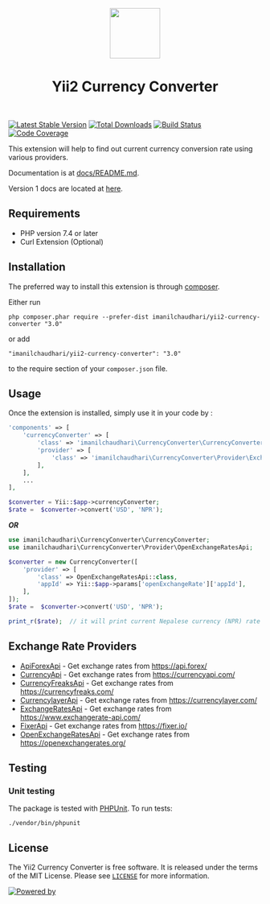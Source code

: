 <p align="center">
    <a href="imanilchaudhari/yii2-currency-converter" target="_blank">
        <img src="https://yiisoft.github.io/docs/images/yii_logo.svg" height="100px">
    </a>
    <h1 align="center">Yii2 Currency Converter</h1>
    <br>
</p>

[![Latest Stable Version](https://poser.pugx.org/imanilchaudhari/yii2-currency-converter/v)](https://packagist.org/packages/imanilchaudhari/yii2-currency-converter)
[![Total Downloads](https://poser.pugx.org/imanilchaudhari/yii2-currency-converter/downloads)](https://packagist.org/packages/imanilchaudhari/yii2-currency-converter)
[![Build Status](https://travis-ci.org/imanilchaudhari/yii2-currency-converter.svg?branch=master)](https://travis-ci.org/imanilchaudhari/yii2-currency-converter)
[![Code Coverage](https://codecov.io/gh/imanilchaudhari/yii2-currency-converter/branch/master/graph/badge.svg)](https://codecov.io/gh/imanilchaudhari/yii2-currency-converter)

This extension will help to find out current currency conversion rate using various providers.

Documentation is at [docs/README.md](docs/README.md).

Version 1 docs are located at [here](https://github.com/imanilchaudhari/yii2-currency-converter/tree/1.1).

Requirements
-----------
*   PHP version 7.4 or later
*   Curl Extension (Optional)


Installation
------------

The preferred way to install this extension is through [composer](http://getcomposer.org/download/).

Either run

```
php composer.phar require --prefer-dist imanilchaudhari/yii2-currency-converter "3.0"
```

or add

```
"imanilchaudhari/yii2-currency-converter": "3.0"
```

to the require section of your `composer.json` file.


Usage
-----

Once the extension is installed, simply use it in your code by  :
```php
'components' => [
    'currencyConverter' => [
        'class' => 'imanilchaudhari\CurrencyConverter\CurrencyConverter',
        'provider' => [
            'class' => 'imanilchaudhari\CurrencyConverter\Provider\ExchangeRatesApi',
        ],
    ],
    ...
],

$converter = Yii::$app->currencyConverter;
$rate =  $converter->convert('USD', 'NPR');

```

***OR***

```php
use imanilchaudhari\CurrencyConverter\CurrencyConverter;
use imanilchaudhari\CurrencyConverter\Provider\OpenExchangeRatesApi;

$converter = new CurrencyConverter([
    'provider' => [
        'class' => OpenExchangeRatesApi::class,
        'appId' => Yii::$app->params['openExchangeRate']['appId'],
    ],
]);
$rate =  $converter->convert('USD', 'NPR');

print_r($rate);  // it will print current Nepalese currency (NPR) rate according to USD

```

Exchange Rate Providers
-----------------------
- [ApiForexApi](./src/Provider/ApiForexApi.php) - Get exchange rates from https://api.forex/
- [CurrencyApi](./src/Provider/CurrencyApi.php) - Get exchange rates from https://currencyapi.com/
- [CurrencyFreaksApi](./src/Provider/CurrencyFreaksApi.php) - Get exchange rates from https://currencyfreaks.com/
- [CurrencylayerApi](./src/Provider/CurrencylayerApi.php) - Get exchange rates from https://currencylayer.com/
- [ExchangeRatesApi](./src/Provider/ExchangeRatesApi.php) - Get exchange rates from https://www.exchangerate-api.com/
- [FixerApi](./src/Provider/FixerApi.php) - Get exchange rates from https://fixer.io/
- [OpenExchangeRatesApi](./src/Provider/OpenExchangeRatesApi.php) - Get exchange rates from https://openexchangerates.org/


## Testing

### Unit testing

The package is tested with [PHPUnit](https://phpunit.de/). To run tests:

```shell
./vendor/bin/phpunit
```

## License

The Yii2 Currency Converter is free software. It is released under the terms of the MIT License. Please see [`LICENSE`](./LICENSE.md) for more information.


[![Powered by](https://img.shields.io/badge/Powered_by-Yii_Framework-green.svg?style=flat)](https://www.yiiframework.com/)

